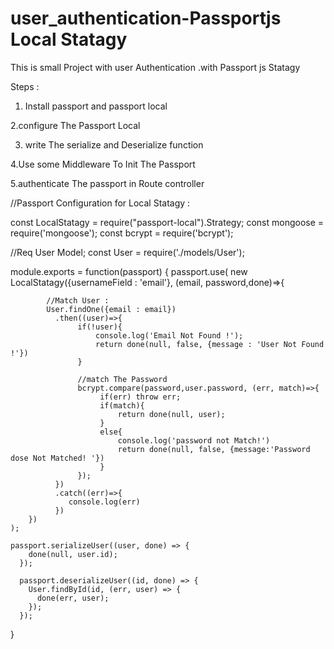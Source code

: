 # user_authentication-Passportjs Local Statagy
This is small Project with user Authentication .with Passport js Statagy 
 
 Steps :
  1. Install passport and passport local 
  
  2.configure The Passport Local 
     
  3.  write The serialize and Deserialize function 
  
  4.Use some Middleware To Init The Passport 
  
  5.authenticate The passport in Route controller
  
  

//Passport Configuration for Local Statagy :

const LocalStatagy = require("passport-local").Strategy;
const mongoose = require('mongoose');
const bcrypt = require('bcrypt');


//Req User Model;
const User = require('./models/User');

module.exports = function(passport) {
    passport.use(
        new LocalStatagy({usernameField : 'email'}, (email, password,done)=>{
               
            //Match User :
            User.findOne({email : email})
              .then((user)=>{
                   if(!user){
                       console.log('Email Not Found !');
                       return done(null, false, {message : 'User Not Found !'})
                   }

                   //match The Password
                   bcrypt.compare(password,user.password, (err, match)=>{
                        if(err) throw err;
                        if(match){ 
                            return done(null, user);
                        }
                        else{
                            console.log('password not Match!')
                            return done(null, false, {message:'Password dose Not Matched! '})
                        }
                   });
              })
              .catch((err)=>{
                 console.log(err)
              })
        })
    );

    passport.serializeUser((user, done) => {
        done(null, user.id);
      });
      
      passport.deserializeUser((id, done) => {
        User.findById(id, (err, user) => {
          done(err, user);
        });
      });
}

